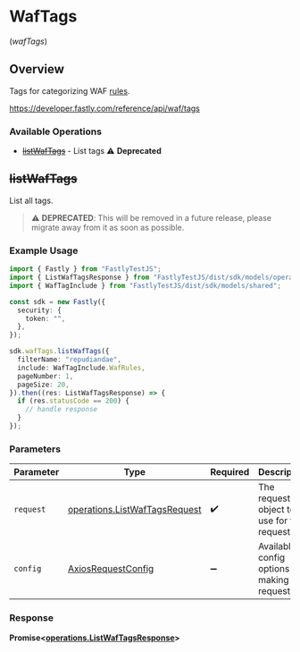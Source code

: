 # WafTags
(*wafTags*)

## Overview

Tags for categorizing WAF [rules](/reference/api/waf/rules/).

<https://developer.fastly.com/reference/api/waf/tags>
### Available Operations

* [~~listWafTags~~](#listwaftags) - List tags :warning: **Deprecated**

## ~~listWafTags~~

List all tags.

> :warning: **DEPRECATED**: This will be removed in a future release, please migrate away from it as soon as possible.

### Example Usage

```typescript
import { Fastly } from "FastlyTestJS";
import { ListWafTagsResponse } from "FastlyTestJS/dist/sdk/models/operations";
import { WafTagInclude } from "FastlyTestJS/dist/sdk/models/shared";

const sdk = new Fastly({
  security: {
    token: "",
  },
});

sdk.wafTags.listWafTags({
  filterName: "repudiandae",
  include: WafTagInclude.WafRules,
  pageNumber: 1,
  pageSize: 20,
}).then((res: ListWafTagsResponse) => {
  if (res.statusCode == 200) {
    // handle response
  }
});
```

### Parameters

| Parameter                                                                      | Type                                                                           | Required                                                                       | Description                                                                    |
| ------------------------------------------------------------------------------ | ------------------------------------------------------------------------------ | ------------------------------------------------------------------------------ | ------------------------------------------------------------------------------ |
| `request`                                                                      | [operations.ListWafTagsRequest](../../models/operations/listwaftagsrequest.md) | :heavy_check_mark:                                                             | The request object to use for the request.                                     |
| `config`                                                                       | [AxiosRequestConfig](https://axios-http.com/docs/req_config)                   | :heavy_minus_sign:                                                             | Available config options for making requests.                                  |


### Response

**Promise<[operations.ListWafTagsResponse](../../models/operations/listwaftagsresponse.md)>**

